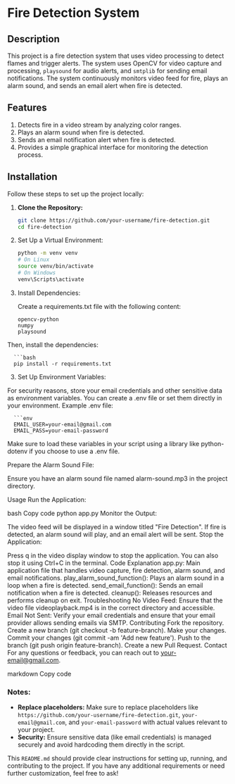 # Fire Detection System

## Description

This project is a fire detection system that uses video processing to detect flames and trigger alerts. The system uses OpenCV for video capture and processing, `playsound` for audio alerts, and `smtplib` for sending email notifications. The system continuously monitors video feed for fire, plays an alarm sound, and sends an email alert when fire is detected.

## Features

1. Detects fire in a video stream by analyzing color ranges.
2. Plays an alarm sound when fire is detected.
3. Sends an email notification alert when fire is detected.
4. Provides a simple graphical interface for monitoring the detection process.

## Installation

Follow these steps to set up the project locally:

1. **Clone the Repository:**

   ```bash
   git clone https://github.com/your-username/fire-detection.git
   cd fire-detection
2. Set Up a Virtual Environment:

   ```bash
   python -m venv venv
   # On Linux
   source venv/bin/activate
   # On Windows
   venv\Scripts\activate
3. Install Dependencies:

   Create a requirements.txt file with the following content:

      ```text
      opencv-python
      numpy
      playsound

 Then, install the dependencies:

      ```bash
      pip install -r requirements.txt
   
3. Set Up Environment Variables:

For security reasons, store your email credentials and other sensitive data as environment variables. You can create a .env file or set them directly in your environment. Example .env file:
   
      ```env
      EMAIL_USER=your-email@gmail.com
      EMAIL_PASS=your-email-password
   Make sure to load these variables in your script using a library like python-dotenv if you choose to use a .env file.

Prepare the Alarm Sound File:

Ensure you have an alarm sound file named alarm-sound.mp3 in the project directory.

Usage
Run the Application:

bash
Copy code
python app.py
Monitor the Output:

The video feed will be displayed in a window titled "Fire Detection".
If fire is detected, an alarm sound will play, and an email alert will be sent.
Stop the Application:

Press q in the video display window to stop the application.
You can also stop it using Ctrl+C in the terminal.
Code Explanation
app.py: Main application file that handles video capture, fire detection, alarm sound, and email notifications.
play_alarm_sound_function(): Plays an alarm sound in a loop when a fire is detected.
send_email_function(): Sends an email notification when a fire is detected.
cleanup(): Releases resources and performs cleanup on exit.
Troubleshooting
No Video Feed: Ensure that the video file videoplayback.mp4 is in the correct directory and accessible.
Email Not Sent: Verify your email credentials and ensure that your email provider allows sending emails via SMTP.
Contributing
Fork the repository.
Create a new branch (git checkout -b feature-branch).
Make your changes.
Commit your changes (git commit -am 'Add new feature').
Push to the branch (git push origin feature-branch).
Create a new Pull Request.
Contact
For any questions or feedback, you can reach out to your-email@gmail.com.

markdown
Copy code

### Notes:
- **Replace placeholders:** Make sure to replace placeholders like `https://github.com/your-username/fire-detection.git`, `your-email@gmail.com`, and `your-email-password` with actual values relevant to your project.
- **Security:** Ensure sensitive data (like email credentials) is managed securely and avoid hardcoding them directly in the script.

This `README.md` should provide clear instructions for setting up, running, and contributing to the project. If you have any additional requirements or need further customization, feel free to ask!



